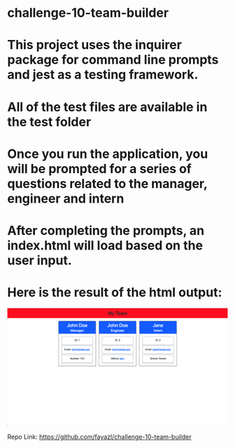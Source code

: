 # challenge-10-team-builder

# This project uses the inquirer package for command line prompts and jest as a testing framework.

# All of the test files are available in the __test__ folder

# Once you run the application, you will be prompted for a series of questions related to the manager, engineer and intern

# After completing the prompts, an index.html will load based on the user input.

# Here is the result of the html output:

<img src="./challenge-img.png">

Repo Link: https://github.com/fayazl/challenge-10-team-builder
